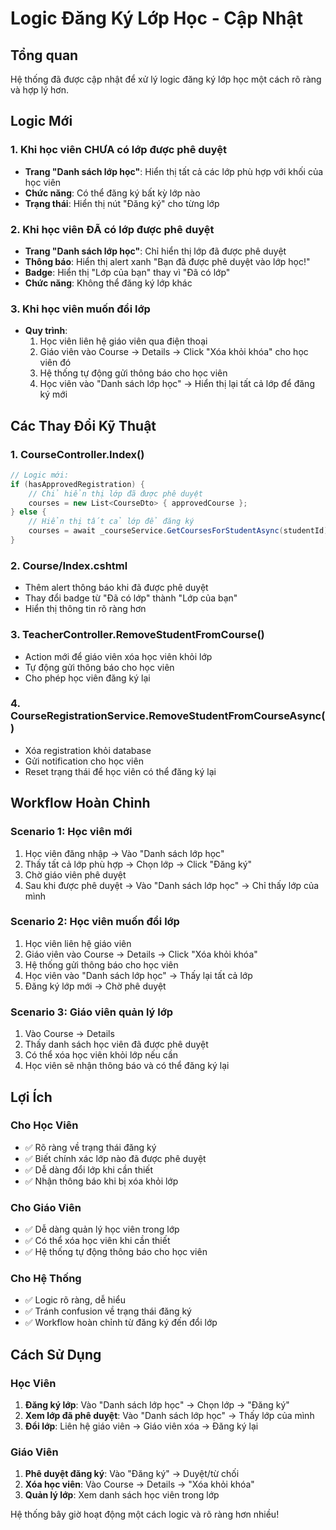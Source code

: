 # Logic Đăng Ký Lớp Học - Cập Nhật

## Tổng quan

Hệ thống đã được cập nhật để xử lý logic đăng ký lớp học một cách rõ ràng và hợp lý hơn.

## Logic Mới

### 1. **Khi học viên CHƯA có lớp được phê duyệt**

- **Trang "Danh sách lớp học"**: Hiển thị tất cả các lớp phù hợp với khối của học viên
- **Chức năng**: Có thể đăng ký bất kỳ lớp nào
- **Trạng thái**: Hiển thị nút "Đăng ký" cho từng lớp

### 2. **Khi học viên ĐÃ có lớp được phê duyệt**

- **Trang "Danh sách lớp học"**: Chỉ hiển thị lớp đã được phê duyệt
- **Thông báo**: Hiển thị alert xanh "Bạn đã được phê duyệt vào lớp học!"
- **Badge**: Hiển thị "Lớp của bạn" thay vì "Đã có lớp"
- **Chức năng**: Không thể đăng ký lớp khác

### 3. **Khi học viên muốn đổi lớp**

- **Quy trình**:
  1. Học viên liên hệ giáo viên qua điện thoại
  2. Giáo viên vào Course → Details → Click "Xóa khỏi khóa" cho học viên đó
  3. Hệ thống tự động gửi thông báo cho học viên
  4. Học viên vào "Danh sách lớp học" → Hiển thị lại tất cả lớp để đăng ký mới

## Các Thay Đổi Kỹ Thuật

### 1. **CourseController.Index()**

```csharp
// Logic mới:
if (hasApprovedRegistration) {
    // Chỉ hiển thị lớp đã được phê duyệt
    courses = new List<CourseDto> { approvedCourse };
} else {
    // Hiển thị tất cả lớp để đăng ký
    courses = await _courseService.GetCoursesForStudentAsync(studentId);
}
```

### 2. **Course/Index.cshtml**

- Thêm alert thông báo khi đã được phê duyệt
- Thay đổi badge từ "Đã có lớp" thành "Lớp của bạn"
- Hiển thị thông tin rõ ràng hơn

### 3. **TeacherController.RemoveStudentFromCourse()**

- Action mới để giáo viên xóa học viên khỏi lớp
- Tự động gửi thông báo cho học viên
- Cho phép học viên đăng ký lại

### 4. **CourseRegistrationService.RemoveStudentFromCourseAsync()**

- Xóa registration khỏi database
- Gửi notification cho học viên
- Reset trạng thái để học viên có thể đăng ký lại

## Workflow Hoàn Chỉnh

### **Scenario 1: Học viên mới**

1. Học viên đăng nhập → Vào "Danh sách lớp học"
2. Thấy tất cả lớp phù hợp → Chọn lớp → Click "Đăng ký"
3. Chờ giáo viên phê duyệt
4. Sau khi được phê duyệt → Vào "Danh sách lớp học" → Chỉ thấy lớp của mình

### **Scenario 2: Học viên muốn đổi lớp**

1. Học viên liên hệ giáo viên
2. Giáo viên vào Course → Details → Click "Xóa khỏi khóa"
3. Hệ thống gửi thông báo cho học viên
4. Học viên vào "Danh sách lớp học" → Thấy lại tất cả lớp
5. Đăng ký lớp mới → Chờ phê duyệt

### **Scenario 3: Giáo viên quản lý lớp**

1. Vào Course → Details
2. Thấy danh sách học viên đã được phê duyệt
3. Có thể xóa học viên khỏi lớp nếu cần
4. Học viên sẽ nhận thông báo và có thể đăng ký lại

## Lợi Ích

### **Cho Học Viên**

- ✅ Rõ ràng về trạng thái đăng ký
- ✅ Biết chính xác lớp nào đã được phê duyệt
- ✅ Dễ dàng đổi lớp khi cần thiết
- ✅ Nhận thông báo khi bị xóa khỏi lớp

### **Cho Giáo Viên**

- ✅ Dễ dàng quản lý học viên trong lớp
- ✅ Có thể xóa học viên khi cần thiết
- ✅ Hệ thống tự động thông báo cho học viên

### **Cho Hệ Thống**

- ✅ Logic rõ ràng, dễ hiểu
- ✅ Tránh confusion về trạng thái đăng ký
- ✅ Workflow hoàn chỉnh từ đăng ký đến đổi lớp

## Cách Sử Dụng

### **Học Viên**

1. **Đăng ký lớp**: Vào "Danh sách lớp học" → Chọn lớp → "Đăng ký"
2. **Xem lớp đã phê duyệt**: Vào "Danh sách lớp học" → Thấy lớp của mình
3. **Đổi lớp**: Liên hệ giáo viên → Giáo viên xóa → Đăng ký lại

### **Giáo Viên**

1. **Phê duyệt đăng ký**: Vào "Đăng ký" → Duyệt/từ chối
2. **Xóa học viên**: Vào Course → Details → "Xóa khỏi khóa"
3. **Quản lý lớp**: Xem danh sách học viên trong lớp

Hệ thống bây giờ hoạt động một cách logic và rõ ràng hơn nhiều!


